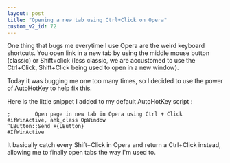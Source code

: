 ```yaml
---
layout: post
title: "Opening a new tab using Ctrl+Click on Opera"
custom_v2_id: 72
---
```


One thing that bugs me everytime I use Opera are the weird keyboard shortcuts.
You open link in a new tab by using the middle mouse button (classic) or
Shift+click (less classic, we are accustomed to use the Ctrl+Click,
Shift+Click being used to open in a new window).

  
Today it was bugging me one too many times, so I decided to use the power of
AutoHotKey to help fix this.

Here is the little snippet I added to my default AutoHotKey script :

    
    ;        Open page in new tab in Opera using Ctrl + Click  
    #ifWinActive, ahk_class OpWindow  
    ^LButton::Send +{LButton}  
    #IfWinActive

It basically catch every Shift+Click in Opera and return a Ctrl+Click instead,
allowing me to finally open tabs the way I'm used to.

